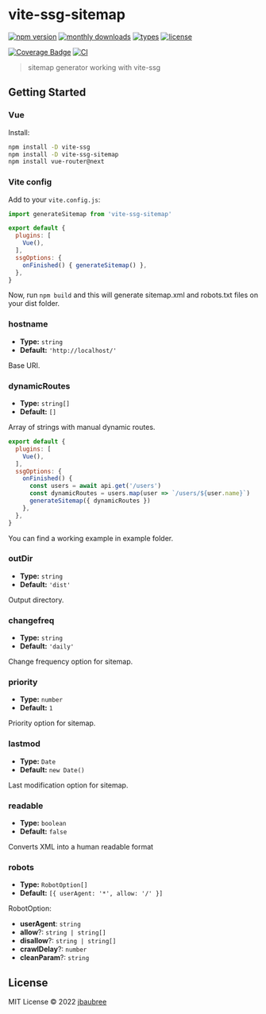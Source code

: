 # vite-ssg-sitemap

[![npm version](https://badgen.net/npm/v/vite-ssg-sitemap)](https://www.npmjs.com/package/vite-ssg-sitemap)
[![monthly downloads](https://badgen.net/npm/dm/vite-ssg-sitemap)](https://www.npmjs.com/package/vite-ssg-sitemap)
[![types](https://badgen.net/npm/types/vite-ssg-sitemap)](https://github.com/jbaubree/vite-ssg-sitemap/blob/main/src/types.ts)
[![license](https://badgen.net/npm/license/vite-ssg-sitemap)](https://github.com/jbaubree/vite-ssg-sitemap/blob/main/LICENSE)

[![Coverage Badge](https://img.shields.io/endpoint?url=https://gist.githubusercontent.com/jbaubree/c7b3044dcd6c4203f33a3b93ca236ce1/raw/50691ecd5172277c1d3020224856b24883d44bb3/site-plugin-pages-sitemap__heads_master.json)](https://img.shields.io/endpoint?url=https://gist.githubusercontent.com/jbaubree/c7b3044dcd6c4203f33a3b93ca236ce1/raw/50691ecd5172277c1d3020224856b24883d44bb3/site-plugin-pages-sitemap__heads_master.json)
[![CI](https://github.com/jbaubree/vite-ssg-sitemap/actions/workflows/ci.yml/badge.svg?branch=main)](https://github.com/jbaubree/vite-ssg-sitemap/actions/workflows/ci.yml)

> sitemap generator working with vite-ssg

## Getting Started

### Vue

Install:

```bash
npm install -D vite-ssg
npm install -D vite-ssg-sitemap
npm install vue-router@next
```

### Vite config

Add to your `vite.config.js`:

```js
import generateSitemap from 'vite-ssg-sitemap'

export default {
  plugins: [
    Vue(),
  ],
  ssgOptions: {
    onFinished() { generateSitemap() },
  },
}
```

Now, run `npm build` and this will generate sitemap.xml and robots.txt files on your dist folder.

### hostname

- **Type:** `string`
- **Default:** `'http://localhost/'`

Base URI.

### dynamicRoutes

- **Type:** `string[]`
- **Default:** `[]`

Array of strings with manual dynamic routes.
```js
export default {
  plugins: [
    Vue(),
  ],
  ssgOptions: {
    onFinished() {
      const users = await api.get('/users')
      const dynamicRoutes = users.map(user => `/users/${user.name}`)
      generateSitemap({ dynamicRoutes })
    },
  },
}
```

You can find a working example in example folder.

### outDir

- **Type:** `string`
- **Default:** `'dist'`

Output directory.

### changefreq

- **Type:** `string`
- **Default:** `'daily'`

Change frequency option for sitemap.

### priority

- **Type:** `number`
- **Default:** `1`

Priority option for sitemap.

### lastmod

- **Type:** `Date`
- **Default:** `new Date()`

Last modification option for sitemap.

### readable

- **Type:** `boolean`
- **Default:** `false`

Converts XML into a human readable format

### robots

- **Type:** `RobotOption[]`
- **Default:** `[{ userAgent: '*', allow: '/' }]`

RobotOption:
- **userAgent**: `string`
- **allow**?: `string | string[]`
- **disallow**?: `string | string[]`
- **crawlDelay**?: `number`
- **cleanParam**?: `string`

## License

MIT License © 2022 [jbaubree](https://github.com/jbaubree)
